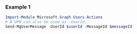 ### Example 1
``` powershell
Import-Module Microsoft.Graph.Users.Actions
# A UPN can also be used as -UserId.
Send-MgUserMessage -UserId $userId -MessageId $messageId
```
